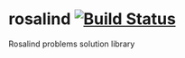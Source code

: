 # rosalind [![Build Status](https://travis-ci.org/antklim/rosalind.svg?branch=master)](https://travis-ci.org/antklim/rosalind)

Rosalind problems solution library

